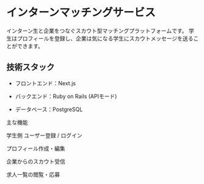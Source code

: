 # インターンマッチングサービス
インターン生と企業をつなぐスカウト型マッチングプラットフォームです。
学生はプロフィールを登録し、企業は気になる学生にスカウトメッセージを送ることができます。

## 技術スタック

- フロントエンド：Next.js

- バックエンド：Ruby on Rails (APIモード)

- データベース：PostgreSQL

主な機能

学生側
ユーザー登録 / ログイン

プロフィール作成・編集

企業からのスカウト受信

求人一覧の閲覧・応募